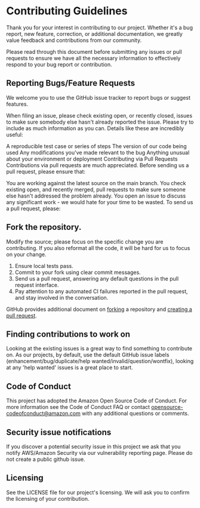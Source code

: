 # Contributing Guidelines

Thank you for your interest in contributing to our project. Whether it's a bug report, new feature, correction, or additional documentation, we greatly value feedback and contributions from our community.

Please read through this document before submitting any issues or pull requests to ensure we have all the necessary information to effectively respond to your bug report or contribution.

## Reporting Bugs/Feature Requests

We welcome you to use the GitHub issue tracker to report bugs or suggest features.

When filing an issue, please check existing open, or recently closed, issues to make sure somebody else hasn't already reported the issue. Please try to include as much information as you can. Details like these are incredibly useful:

A reproducible test case or series of steps
The version of our code being used
Any modifications you've made relevant to the bug
Anything unusual about your environment or deployment
Contributing via Pull Requests
Contributions via pull requests are much appreciated. Before sending us a pull request, please ensure that:

You are working against the latest source on the main branch.
You check existing open, and recently merged, pull requests to make sure someone else hasn't addressed the problem already.
You open an issue to discuss any significant work - we would hate for your time to be wasted.
To send us a pull request, please:

## Fork the repository.

Modify the source; please focus on the specific change you are contributing. If you also reformat all the code, it will be hard for us to focus on your change.
1. Ensure local tests pass.
2. Commit to your fork using clear commit messages.
3. Send us a pull request, answering any default questions in the pull request interface.
4. Pay attention to any automated CI failures reported in the pull request, and stay involved in the conversation.
   
GitHub provides additional document on [forking](https://help.github.com/articles/fork-a-repo/) a repository and [creating a pull request](https://help.github.com/articles/creating-a-pull-request/).

## Finding contributions to work on
Looking at the existing issues is a great way to find something to contribute on. As our projects, by default, use the default GitHub issue labels (enhancement/bug/duplicate/help wanted/invalid/question/wontfix), looking at any 'help wanted' issues is a great place to start.

## Code of Conduct
This project has adopted the Amazon Open Source Code of Conduct. For more information see the Code of Conduct FAQ or contact opensource-codeofconduct@amazon.com with any additional questions or comments.

## Security issue notifications
If you discover a potential security issue in this project we ask that you notify AWS/Amazon Security via our vulnerability reporting page. Please do not create a public github issue.

## Licensing
See the LICENSE file for our project's licensing. We will ask you to confirm the licensing of your contribution.
